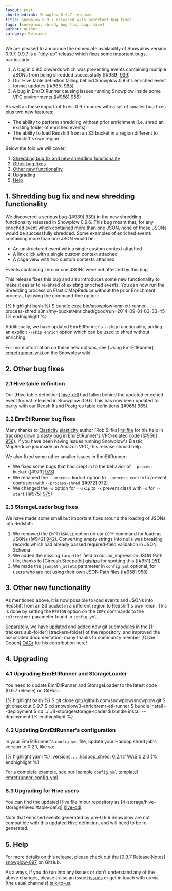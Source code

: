 ```yaml
---
layout: post
shortenedlink: Snowplow 0.9.7 released
title: Snowplow 0.9.7 released with important bug fixes
tags: [snowplow, shred, bug fix, bug, hive]
author: Author
category: Releases
---
```


We are pleased to announce the immediate availability of Snowplow version 0.9.7. 0.9.7 is a "tidy-up" release which fixes some important bugs, particularly:

1. A bug in 0.9.5 onwards which was preventing events containing multiple JSONs from being shredded successfully ([#939] [939])
2. Our Hive table definition falling behind Snowplow 0.9.6's enriched event format updates ([#965] [965])
3. A bug in EmrEtlRunner causing issues running Snowplow inside some VPC environments ([#956] [956])

As well as these important fixes, 0.9.7 comes with a set of smaller bug fixes plus two new features:

* The ability to perform shredding without prior enrichment (i.e. shred an existing folder of enriched events)
* The ability to load Redshift from an S3 bucket in a region different to Redshift's own region

Below the fold we will cover:

1. [Shredding bug fix and new shredding functionality](/blog/2014/09/02/snowplow-0.9.7-released-with-important-bug-fixes/#shredding)
2. [Other bug fixes](/blog/2014/09/02/snowplow-0.9.7-released-with-important-bug-fixes/#other-bug-fixes)
3. [Other new functionality](/blog/2014/09/02/snowplow-0.9.7-released-with-important-bug-fixes/#other-new-functionality)
4. [Upgrading](/blog/2014/09/02/snowplow-0.9.7-released-with-important-bug-fixes/#upgrading)
5. [Help](/blog/2014/09/02/snowplow-0.9.7-released-with-important-bug-fixes/#help)

<!--more-->

<h2><a name="shredding">1. Shredding bug fix and new shredding functionality</a></h2>

We discovered a serious bug ([#939] [939]) in the new shredding functionality released in Snowplow 0.9.6. This bug meant that, for any enriched event which contained more than one JSON, none of those JSONs would be successfully shredded. Some examples of enriched events containing more than one JSON would be:

* An unstructured event with a single custom context attached
* A link click with a single custom context attached
* A page view with two custom contexts attached 

Events containing zero or one JSONs were not affected by this bug. 

This release fixes this bug and also introduces some new functionality to make it easier to re-shred of existing enriched events. You can now run the Shredding process on Elastic MapReduce without the prior Enrichment process, by using the command-line option:

{% highlight bash %}
$ bundle exec bin/snowplow-emr-etl-runner ... --process-shred s3n://my-bucket/enriched/good/run=2014-09-01-03-33-45
{% endhighlight %}

Additionally, we have updated EmrEtlRunner's `--skip` functionality, adding an explicit `--skip enrich` option which can be used to shred without enriching.

For more information on these new options, see [Using EmrEtlRunner] [emretlrunner-wiki] on the Snowplow wiki.

<h2><a name="other-bug-fixes">2. Other bug fixes</a></h2>

<div class="html">
<h3><a name="other-bug-fixes-hive">2.1 Hive table definition</a></h3>
</div>

Our [Hive table definition] [hive-ddl] had fallen behind the updated enriched event format released in Snowplow 0.9.6. This has now been updated to parity with our Redshift and Postgres table definitions ([#965] [965]).

<div class="html">
<h3><a name="other-bug-fixes-emretlrunner">2.2 EmrEtlRunner bug fixes</a></h3>
</div>

Many thanks to [Elasticity] [elasticity] author [Rob Slifka] [rslifka] for his help in tracking down a nasty bug in EmrEtlRunner's VPC-related code ([#956] [956]). If you have been having issues running Snowplow's Elastic MapReduce job inside an Amazon VPC, this release should help. 

We also fixed some other smaller issues in EmrEtlRunner:

* We fixed some bugs that had crept in to the behavior of `--process-bucket` ([#973] [973])
* We renamed the `--process-bucket` option to `--process-enrich` to prevent confusion with `--process-shred` ([#972] [972])
* We changed the `-s` option for `--skip` to `-x` prevent clash with `-s` for `--start` ([#975] [975])

<div class="html">
<h3><a name="other-bug-fixes-storageloader">2.3 StorageLoader bug fixes</a></h3>
</div>

We have made some small but important fixes around the loading of JSONs into Redshift:

1. We removed the `EMPTYASNULL` option on our `COPY` command for loading JSONs ([#942] [942]). Converting empty strings into nulls was breaking records which had already passed required-field validation in JSON Schema
2. We added the missing `targetUrl` field to our ad_impression JSON Path file, thanks to [Gireesh Sreepathi] [gisripa] for spotting this ([#951] [951])
3. We made the `jsonpath_assets` parameter in `config.yml` optional, for users who are not using their own JSON Path files ([#958] [958])

<h2><a name="other-new-functionality">3. Other new functionality</a></h2>

As mentioned above, it is now possible to load events and JSONs into Redshift from an S3 bucket in a different region to Redshift's own reion. This is done by setting the `REGION` option on the `COPY` commands to the `:s3:region:` parameter found in `config.yml`.

Separately, we have updated and added new git submodules in the [1-trackers sub-folder] [trackers-folder] of the repository, and improved the associated documentation; many thanks to community member [Ozzie Gooen] [OAGr] for his contribution here!

<h2><a name="upgrading">4. Upgrading</a></h2>

<div class="html">
<h3><a name="upgrading-emretlrunner">4.1 Upgrading EmrEtlRunner and StorageLoader</a></h3>
</div>

You need to update EmrEtlRunner and StorageLoader to the latest code (0.9.7 release) on GitHub:

{% highlight bash %}
$ git clone git://github.com/snowplow/snowplow.git
$ git checkout 0.9.7
$ cd snowplow/3-enrich/emr-etl-runner
$ bundle install --deployment
$ cd ../../4-storage/storage-loader
$ bundle install --deployment
{% endhighlight %}

<div class="html">
<h3><a name="upgrading-config">4.2 Updating EmrEtlRunner's configuration</a></h3>
</div>

In your EmrEtlRunner's `config.yml` file, update your Hadoop shred job's version to 0.2.1, like so:

{% highlight yaml %}
  :versions:
    ...
    :hadoop_shred: 0.2.1 # WAS 0.2.0
{% endhighlight %}

For a complete example, see our [sample `config.yml` template] [emretlrunner-config-yml].

<div class="html">
<h3><a name="upgrading-hive">8.3 Upgrading for Hive users</a></h3>
</div>

You can find the updated Hive file in our repository as [4-storage/hive-storage/hiveql/table-def.q] [hive-ddl].

Note that enriched events generated by pre-0.9.6 Snowplow are not compatible with this updated Hive definition, and will need to be re-generated.

<h2><a name="help">5. Help</a></h2>

For more details on this release, please check out the [0.9.7 Release Notes] [snowplow-097] on GitHub.

As always, if you do run into any issues or don't understand any of the above changes, please [raise an issue] [issues] or get in touch with us via [the usual channels] [talk-to-us].

[emretlrunner-config-yml]: https://github.com/snowplow/snowplow/blob/master/3-enrich/emr-etl-runner/config/config.yml.sample
[emretlrunner-wiki]: https://github.com/snowplow/snowplow/wiki/2-Using-EmrEtlRunner

[939]: https://github.com/snowplow/snowplow/issues/939
[942]: https://github.com/snowplow/snowplow/issues/942
[951]: https://github.com/snowplow/snowplow/issues/951
[956]: https://github.com/snowplow/snowplow/issues/956
[958]: https://github.com/snowplow/snowplow/issues/958
[965]: https://github.com/snowplow/snowplow/issues/965
[972]: https://github.com/snowplow/snowplow/issues/972
[973]: https://github.com/snowplow/snowplow/issues/973
[975]: https://github.com/snowplow/snowplow/issues/975

[hive-ddl]: https://github.com/snowplow/snowplow/blob/0.9.7/4-storage/hive-storage/hiveql/table-def.q

[gisripa]: https://github.com/gisripa/
[rslifka]: https://github.com/rslifka
[elasticity]: https://github.com/rslifka/elasticity/
[OAGr]: https://github.com/OAGr

[issues]: https://github.com/snowplow/snowplow/issues
[talk-to-us]: https://github.com/snowplow/snowplow/wiki/Talk-to-us
[snowplow-097]: https://github.com/snowplow/snowplow/releases/0.9.7
